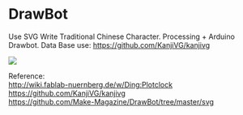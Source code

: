 # DrawBot

Use SVG Write Traditional Chinese Character.
Processing + Arduino Drawbot.
Data Base use: https://github.com/KanjiVG/kanjivg
  
<img src="https://github.com/shinn716/DrawBot/blob/master/ezgif.com-video-to-gif.gif" /></a>
  
Reference:  
http://wiki.fablab-nuernberg.de/w/Ding:Plotclock  
https://github.com/KanjiVG/kanjivg  
https://github.com/Make-Magazine/DrawBot/tree/master/svg  
